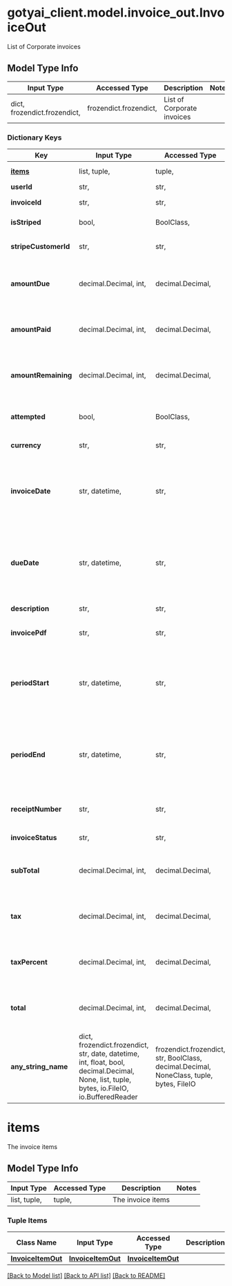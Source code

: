 # gotyai_client.model.invoice_out.InvoiceOut

List of Corporate invoices

## Model Type Info
Input Type | Accessed Type | Description | Notes
------------ | ------------- | ------------- | -------------
dict, frozendict.frozendict,  | frozendict.frozendict,  | List of Corporate invoices | 

### Dictionary Keys
Key | Input Type | Accessed Type | Description | Notes
------------ | ------------- | ------------- | ------------- | -------------
**[items](#items)** | list, tuple,  | tuple,  | The invoice items | [optional] 
**userId** | str,  | str,  | The user id. | [optional] 
**invoiceId** | str,  | str,  | The invoice ID. | [optional] 
**isStriped** | bool,  | BoolClass,  | If user is striped. | [optional] 
**stripeCustomerId** | str,  | str,  | The Stripe customer ID. | [optional] 
**amountDue** | decimal.Decimal, int,  | decimal.Decimal,  | The total amount due. | [optional] value must be a 64 bit integer
**amountPaid** | decimal.Decimal, int,  | decimal.Decimal,  | The total amount paid. | [optional] value must be a 64 bit integer
**amountRemaining** | decimal.Decimal, int,  | decimal.Decimal,  | The total amount remaining. | [optional] value must be a 64 bit integer
**attempted** | bool,  | BoolClass,  | The payment was attempted. | [optional] 
**currency** | str,  | str,  | The currency. | [optional] 
**invoiceDate** | str, datetime,  | str,  | The invoice date. | [optional] value must conform to RFC-3339 date-time
**dueDate** | str, datetime,  | str,  | The invoice due date. | [optional] value must conform to RFC-3339 date-time
**description** | str,  | str,  | The invoice description. | [optional] 
**invoicePdf** | str,  | str,  | The link to the invoice PDF. | [optional] 
**periodStart** | str, datetime,  | str,  | The API plan period start date. | [optional] value must conform to RFC-3339 date-time
**periodEnd** | str, datetime,  | str,  | The API plan period end date. | [optional] value must conform to RFC-3339 date-time
**receiptNumber** | str,  | str,  | The payment receipt number. | [optional] 
**invoiceStatus** | str,  | str,  | The invoice status. | [optional] 
**subTotal** | decimal.Decimal, int,  | decimal.Decimal,  | The invoice subtotal before tax. | [optional] value must be a 64 bit integer
**tax** | decimal.Decimal, int,  | decimal.Decimal,  | The invoice tax amount. | [optional] value must be a 64 bit integer
**taxPercent** | decimal.Decimal, int,  | decimal.Decimal,  | The invoice tax percentage. | [optional] value must be a 64 bit integer
**total** | decimal.Decimal, int,  | decimal.Decimal,  | The invoice total amount. | [optional] value must be a 64 bit integer
**any_string_name** | dict, frozendict.frozendict, str, date, datetime, int, float, bool, decimal.Decimal, None, list, tuple, bytes, io.FileIO, io.BufferedReader | frozendict.frozendict, str, BoolClass, decimal.Decimal, NoneClass, tuple, bytes, FileIO | any string name can be used but the value must be the correct type | [optional]

# items

The invoice items

## Model Type Info
Input Type | Accessed Type | Description | Notes
------------ | ------------- | ------------- | -------------
list, tuple,  | tuple,  | The invoice items | 

### Tuple Items
Class Name | Input Type | Accessed Type | Description | Notes
------------- | ------------- | ------------- | ------------- | -------------
[**InvoiceItemOut**](InvoiceItemOut.md) | [**InvoiceItemOut**](InvoiceItemOut.md) | [**InvoiceItemOut**](InvoiceItemOut.md) |  | 

[[Back to Model list]](../../README.md#documentation-for-models) [[Back to API list]](../../README.md#documentation-for-api-endpoints) [[Back to README]](../../README.md)

